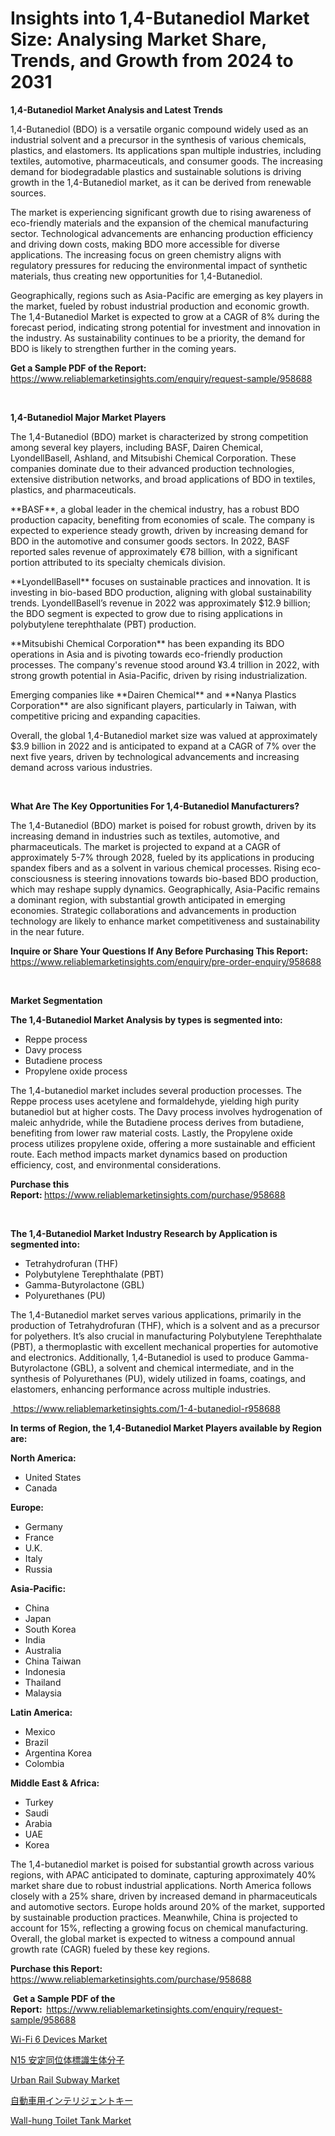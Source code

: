 <p><h1>Insights into 1,4-Butanediol Market Size: Analysing Market Share, Trends, and Growth from 2024 to 2031</h1></p><p><strong>1,4-Butanediol Market Analysis and Latest Trends</strong></p>
<p><p>1,4-Butanediol (BDO) is a versatile organic compound widely used as an industrial solvent and a precursor in the synthesis of various chemicals, plastics, and elastomers. Its applications span multiple industries, including textiles, automotive, pharmaceuticals, and consumer goods. The increasing demand for biodegradable plastics and sustainable solutions is driving growth in the 1,4-Butanediol market, as it can be derived from renewable sources.</p><p>The market is experiencing significant growth due to rising awareness of eco-friendly materials and the expansion of the chemical manufacturing sector. Technological advancements are enhancing production efficiency and driving down costs, making BDO more accessible for diverse applications. The increasing focus on green chemistry aligns with regulatory pressures for reducing the environmental impact of synthetic materials, thus creating new opportunities for 1,4-Butanediol.</p><p>Geographically, regions such as Asia-Pacific are emerging as key players in the market, fueled by robust industrial production and economic growth. The 1,4-Butanediol Market is expected to grow at a CAGR of 8% during the forecast period, indicating strong potential for investment and innovation in the industry. As sustainability continues to be a priority, the demand for BDO is likely to strengthen further in the coming years.</p></p>
<p><strong>Get a Sample PDF of the Report:&nbsp;</strong> <a href="https://www.reliablemarketinsights.com/enquiry/request-sample/958688">https://www.reliablemarketinsights.com/enquiry/request-sample/958688</a></p>
<p>&nbsp;</p>
<p><strong>1,4-Butanediol Major Market Players</strong></p>
<p><p>The 1,4-Butanediol (BDO) market is characterized by strong competition among several key players, including BASF, Dairen Chemical, LyondellBasell, Ashland, and Mitsubishi Chemical Corporation. These companies dominate due to their advanced production technologies, extensive distribution networks, and broad applications of BDO in textiles, plastics, and pharmaceuticals.</p><p>**BASF**, a global leader in the chemical industry, has a robust BDO production capacity, benefiting from economies of scale. The company is expected to experience steady growth, driven by increasing demand for BDO in the automotive and consumer goods sectors. In 2022, BASF reported sales revenue of approximately €78 billion, with a significant portion attributed to its specialty chemicals division.</p><p>**LyondellBasell** focuses on sustainable practices and innovation. It is investing in bio-based BDO production, aligning with global sustainability trends. LyondellBasell’s revenue in 2022 was approximately $12.9 billion; the BDO segment is expected to grow due to rising applications in polybutylene terephthalate (PBT) production.</p><p>**Mitsubishi Chemical Corporation** has been expanding its BDO operations in Asia and is pivoting towards eco-friendly production processes. The company's revenue stood around ¥3.4 trillion in 2022, with strong growth potential in Asia-Pacific, driven by rising industrialization.</p><p>Emerging companies like **Dairen Chemical** and **Nanya Plastics Corporation** are also significant players, particularly in Taiwan, with competitive pricing and expanding capacities. </p><p>Overall, the global 1,4-Butanediol market size was valued at approximately $3.9 billion in 2022 and is anticipated to expand at a CAGR of 7% over the next five years, driven by technological advancements and increasing demand across various industries.</p></p>
<p>&nbsp;</p>
<p><strong>What Are The Key Opportunities For 1,4-Butanediol Manufacturers?</strong></p>
<p><p>The 1,4-Butanediol (BDO) market is poised for robust growth, driven by its increasing demand in industries such as textiles, automotive, and pharmaceuticals. The market is projected to expand at a CAGR of approximately 5-7% through 2028, fueled by its applications in producing spandex fibers and as a solvent in various chemical processes. Rising eco-consciousness is steering innovations towards bio-based BDO production, which may reshape supply dynamics. Geographically, Asia-Pacific remains a dominant region, with substantial growth anticipated in emerging economies. Strategic collaborations and advancements in production technology are likely to enhance market competitiveness and sustainability in the near future.</p></p>
<p><strong>Inquire or Share Your Questions If Any Before Purchasing This Report:</strong> <a href="https://www.reliablemarketinsights.com/enquiry/pre-order-enquiry/958688">https://www.reliablemarketinsights.com/enquiry/pre-order-enquiry/958688</a></p>
<p>&nbsp;</p>
<p><strong>Market Segmentation</strong></p>
<p><strong>The 1,4-Butanediol Market Analysis by types is segmented into:</strong></p>
<p><ul><li>Reppe process</li><li>Davy process</li><li>Butadiene process</li><li>Propylene oxide process</li></ul></p>
<p><p>The 1,4-butanediol market includes several production processes. The Reppe process uses acetylene and formaldehyde, yielding high purity butanediol but at higher costs. The Davy process involves hydrogenation of maleic anhydride, while the Butadiene process derives from butadiene, benefiting from lower raw material costs. Lastly, the Propylene oxide process utilizes propylene oxide, offering a more sustainable and efficient route. Each method impacts market dynamics based on production efficiency, cost, and environmental considerations.</p></p>
<p><strong>Purchase this Report:&nbsp;</strong><a href="https://www.reliablemarketinsights.com/purchase/958688">https://www.reliablemarketinsights.com/purchase/958688</a></p>
<p>&nbsp;</p>
<p><strong>The 1,4-Butanediol Market Industry Research by Application is segmented into:</strong></p>
<p><ul><li>Tetrahydrofuran (THF)</li><li>Polybutylene Terephthalate (PBT)</li><li>Gamma-Butyrolactone (GBL)</li><li>Polyurethanes (PU)</li></ul></p>
<p><p>The 1,4-Butanediol market serves various applications, primarily in the production of Tetrahydrofuran (THF), which is a solvent and as a precursor for polyethers. It’s also crucial in manufacturing Polybutylene Terephthalate (PBT), a thermoplastic with excellent mechanical properties for automotive and electronics. Additionally, 1,4-Butanediol is used to produce Gamma-Butyrolactone (GBL), a solvent and chemical intermediate, and in the synthesis of Polyurethanes (PU), widely utilized in foams, coatings, and elastomers, enhancing performance across multiple industries.</p></p>
<p><a href="https://www.reliablemarketinsights.com/1-4-butanediol-r958688">&nbsp;https://www.reliablemarketinsights.com/1-4-butanediol-r958688</a></p>
<p><strong>In terms of Region, the 1,4-Butanediol Market Players available by Region are:</strong></p>
<p>
    <p> <strong> North America: </strong>
        <ul>
            <li>United States</li>
            <li>Canada</li>
        </ul>
        </p> 
    <p> <strong> Europe: </strong>
        <ul>
            <li>Germany</li>
            <li>France</li>
            <li>U.K.</li>
            <li>Italy</li>
            <li>Russia</li>
        </ul>
        </p> 
    <p> <strong> Asia-Pacific: </strong>
        <ul>
            <li>China</li>
            <li>Japan</li>
            <li>South Korea</li>
            <li>India</li>
            <li>Australia</li>
            <li>China Taiwan</li>
            <li>Indonesia</li>
            <li>Thailand</li>
            <li>Malaysia</li>
        </ul>
        </p> 
    <p> <strong> Latin America: </strong>
        <ul>
            <li>Mexico</li>
            <li>Brazil</li>
            <li>Argentina Korea</li>
            <li>Colombia</li>
        </ul>
        </p> 
    <p> <strong> Middle East & Africa: </strong>
        <ul>
            <li>Turkey</li>
            <li>Saudi</li>
            <li>Arabia</li>
            <li>UAE</li>
            <li>Korea</li>
        </ul>
    </p>
    </p>
<p><p>The 1,4-butanediol market is poised for substantial growth across various regions, with APAC anticipated to dominate, capturing approximately 40% market share due to robust industrial applications. North America follows closely with a 25% share, driven by increased demand in pharmaceuticals and automotive sectors. Europe holds around 20% of the market, supported by sustainable production practices. Meanwhile, China is projected to account for 15%, reflecting a growing focus on chemical manufacturing. Overall, the global market is expected to witness a compound annual growth rate (CAGR) fueled by these key regions.</p></p>
<p><strong>Purchase this Report: </strong><a href="https://www.reliablemarketinsights.com/purchase/958688">https://www.reliablemarketinsights.com/purchase/958688</a></p>
<p>&nbsp;<strong>Get a Sample PDF of the Report:&nbsp;&nbsp;</strong><a href="https://www.reliablemarketinsights.com/enquiry/request-sample/958688">https://www.reliablemarketinsights.com/enquiry/request-sample/958688</a></p>
<p><strong></strong></p>
<p><p><a href="https://medium.com/@jewelmohr25/this-report-on-wi-fi-6-devices-market-is-a-comprehensive-analysis-of-market-shares-strategies-d98a9bd486d0">Wi-Fi 6 Devices Market</a></p><p><a href="https://medium.com/@jordond5lezama/n15-stable-isotope-labeled-biomolecules-market-%E3%81%AF-%E3%82%B3%E3%82%B9%E3%83%88%E7%AE%A1%E7%90%86%E3%81%A8%E5%8A%B9%E7%8E%87%E5%90%91%E4%B8%8A%E3%82%92%E5%84%AA%E5%85%88%E3%81%97%E3%81%BE%E3%81%99-%E3%81%95%E3%82%89%E3%81%AB-%E5%A0%B1%E5%91%8A%E6%9B%B8%E3%81%AF%E5%B8%82%E5%A0%B4%E3%81%AE%E9%9C%80%E8%A6%81%E9%9D%A2%E3%81%A8%E4%BE%9B%E7%B5%A6%E9%9D%A2%E3%81%AE%E4%B8%A1%E6%96%B9%E3%82%92%E3%82%AB%E3%83%90%E3%83%BC%E3%81%97%E3%81%A6%E3%81%84%E3%81%BE%E3%81%99-540c046ffa1e">N15 安定同位体標識生体分子</a></p><p><a href="https://issuu.com/reportprime-2/docs/urban-rail-subway-market-size-2030._d0461625a5ee7c">Urban Rail Subway Market</a></p><p><a href="https://medium.com/@jordond5lezama/automotive-intelligent-key-market-%E3%81%AF-%E3%82%B3%E3%82%B9%E3%83%88%E7%AE%A1%E7%90%86%E3%81%A8%E5%8A%B9%E7%8E%87%E5%90%91%E4%B8%8A%E3%82%92%E5%84%AA%E5%85%88%E3%81%97%E3%81%BE%E3%81%99-%E3%81%95%E3%82%89%E3%81%AB-%E5%A0%B1%E5%91%8A%E6%9B%B8%E3%81%AF%E5%B8%82%E5%A0%B4%E3%81%AE%E9%9C%80%E8%A6%81%E9%9D%A2%E3%81%A8%E4%BE%9B%E7%B5%A6%E9%9D%A2%E3%81%AE%E4%B8%A1%E6%96%B9%E3%82%92%E3%82%AB%E3%83%90%E3%83%BC%E3%81%97%E3%81%A6%E3%81%84%E3%81%BE%E3%81%99-automotive-913516a249d9">自動車用インテリジェントキー</a></p><p><a href="https://issuu.com/reportprime-2/docs/wall-hung-toilet-tank-market-size-2_003e2be42b548a">Wall-hung Toilet Tank Market</a></p></p>